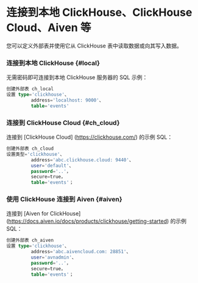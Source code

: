 # 连接到本地 ClickHouse、ClickHouse Cloud、Aiven 等

您可以定义外部表并使用它从 ClickHouse 表中读取数据或向其写入数据。

### 连接到本地 ClickHouse {#local}

无需密码即可连接到本地 ClickHouse 服务器的 SQL 示例：

```sql
创建外部表 ch_local
设置 type='clickhouse'、
         address='localhost: 9000'、
         table='events'
```

### 连接到 ClickHouse Cloud {#ch_cloud}

连接到 [ClickHouse Cloud] (https://clickhouse.com/) 的示例 SQL：

```sql
创建外部表 ch_cloud
设置类型='clickhouse'、
         address='abc.clickhouse.cloud: 9440'、
         user='default'、
         password='..'，
         secure=true，
         table='events'；  
```

### 使用 ClickHouse 连接到 Aiven {#aiven}

连接到 [Aiven for ClickHouse] (https://docs.aiven.io/docs/products/clickhouse/getting-started) 的示例 SQL：

```sql
创建外部表 ch_aiven
设置 type='clickhouse'、
         address='abc.aivencloud.com: 28851'、
         user='avnadmin'、
         password='..'，
         secure=true，
         table='events'；
```
